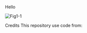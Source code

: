 Hello

![Fig1-1](https://github.com/user-attachments/assets/b7612207-be45-410d-aaff-fc2586ea765e)


Credits
This repository use code from:
